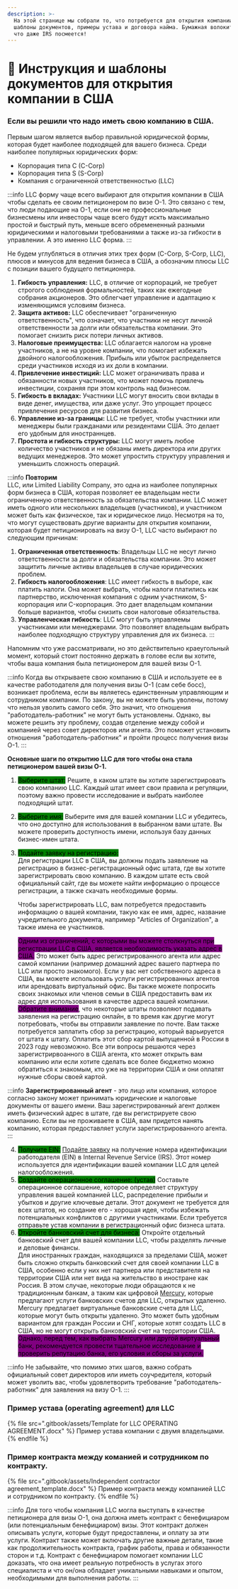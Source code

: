 ```yaml
---
description: >-
  На этой странице мы собрали то, что потребуется для открытия компании в США:
  шаблоны документов, примеры устава и договора найма. Бумажная волокита такая,
  что даже IRS посмеется!
---
```


# 💎 Инструкция и шаблоны документов для открытия компании в США

### Если вы решили что надо иметь свою компанию в США.

Первым шагом является выбор правильной юридической формы, которая будет наиболее подходящей для вашего бизнеса. Среди наиболее популярных юридических форм:

* Корпорация типа C (C-Corp)
* Корпорация типа S (S-Corp)
* Компания с ограниченной ответственностью (LLC)

:::info
LLC форму чаще всего выбирают для открытия компании в США чтобы сделать ее своим петиционером по визе O-1. Это связано с тем, что люди подающие на O-1, если они не профессиональные бизнесмены или инвесторы чаще всего будут искть максимально простой и быстрый путь, меньше всего обремененный разными юридическими и налоговыми требованиями а также из-за гибкости в управлении. А это именно LLC форма.
:::

Не будем углубляться в отличия этих трех форм (C-Corp, S-Corp, LLC), плюсов и минусов для ведения бизнеса в США, а обозначим плюсы LLC с позиции вашего будущего петиционера.

1. **Гибкость управления:** LLC, в отличие от корпораций, не требует строгого соблюдения формальностей, таких как ежегодные собрания акционеров. Это облегчает управление и адаптацию к изменяющимся условиям бизнеса.
2. **Защита активов:** LLC обеспечивает "ограниченную ответственность", что означает, что участники не несут личной ответственности за долги или обязательства компании. Это помогает снизить риск потери личных активов.
3. **Налоговые преимущества:** LLC облагается налогом на уровне участников, а не на уровне компании, что помогает избежать двойного налогообложения. Прибыль или убыток распределяется среди участников исходя из их доли в компании.
4. **Привлечение инвестиций:** LLC может ограничивать права и обязанности новых участников, что может помочь привлечь инвестиции, сохраняя при этом контроль над бизнесом.
5. **Гибкость в вкладах:** Участники LLC могут вносить свои вклады в виде денег, имущества, или даже услуг. Это упрощает процесс привлечения ресурсов для развития бизнеса.
6. **Управление из-за границы:** LLC не требует, чтобы участники или менеджеры были гражданами или резидентами США. Это делает его удобным для иностраннцев.
7. **Простота и гибкость структуры:** LLC могут иметь любое количество участников и не обязаны иметь директора или других ведущих менеджеров. Это может упростить структуру управления и уменьшить сложность операций.

:::info
**Повторим**\
LLC, или Limited Liability Company, это одна из наиболее популярных форм бизнеса в США, которая позволяет ее владельцам нести ограниченную ответственность за обязательства компании. LLC может иметь одного или нескольких владельцев (участников), и участником может быть как физическое, так и юридическое лицо. Несмотря на то, что могут существовать другие варианты для открытия компании, которая будет петиционировать на визу O-1, LLC часто выбирают по следующим причинам:

1. **Ограниченная ответственность**: Владельцы LLC не  несут лично ответственности за долги и обязательства компании. Это может защитить личные активы владельцев в случае юридических проблем.
2. **Гибкость налогообложения**: LLC имеет гибкость в выборе, как платить налоги. Она может выбрать, чтобы налоги платились как партнерство, исключенная компания с одним участником, S-корпорация или C-корпорация. Это дает владельцам компании больше вариантов, чтобы снизить свои налоговые обязательства.
3. **Управленческая гибкость**: LLC могут быть управляемы участниками или менеджерами. Это позволяет владельцам выбрать наиболее подходящую структуру управления для их бизнеса.
:::

Напомним что уже рассматривали, но это действительно краеугольный момент, который стоит постоянно держать в голове если вы хотите, чтобы ваша компания была петиционером для вашей визы O-1.

:::info
Когда вы открываете свою компанию в США и используете ее в качестве работодателя для получения визы О-1 (сам себе босс), возникает проблема, если вы являетесь единственным управляющим и сотрудником компании. По закону, вы не можете быть уволены, потому что нельзя уволить самого себя. Это значит, что отношения "работодатель-работник" не могут быть установлены. Однако, вы можете решить эту проблему, создав отделение между собой и компанией через совет директоров или агента. Это поможет установить отношения "работодатель-работник" и пройти процесс получения визы О-1.
:::

**Основные шаги по открытию LLC для того чтобы она стала петиционером вашей визы O-1.**&#x20;

1. <mark style="background-color:green;">Выберите штат:</mark> Решите, в каком штате вы хотите зарегистрировать свою компанию LLC. Каждый штат имеет свои правила и регуляции, поэтому важно провести исследование и выбрать наиболее подходящий штат.
2. <mark style="background-color:green;">Выберите имя:</mark> Выберите имя для вашей компании LLC и убедитесь, что оно доступно для использования в выбранном вами штате. Вы можете проверить доступность имени, используя базу данных бизнес-имен штата.
3.  <mark style="background-color:green;">Подайте заявку на регистрацию:</mark> \
    Для регистрации LLC в США, вы должны подать заявление на регистрацию в бизнес-регистрационный офис штата, где вы хотите зарегистрировать свою компанию. В каждом штате есть свой официальный сайт, где вы можете найти информацию о процессе регистрации, а также скачать необходимые формы.

    Чтобы зарегистрировать LLC, вам потребуется предоставить информацию о вашей компании, такую как ее имя, адрес, название учредительного документа, например "Articles of Organization", а также имена ее участников.

    <mark style="background-color:purple;">Одним из ограничений, с которыми вы можете столкнуться при регистрации LLC в США, является необходимость указать адрес в США.</mark> Это может быть адрес регистрированного агента  или адрес самой компании (например домашний адрес вашего партнера по LLC или просто знакомого). Если у вас нет собственного адреса в США, вы можете использовать услуги регистрированных агентов или арендовать виртуальный офис. Вы также можете попросить своих знакомых или членов семьи в США предоставить вам их адрес для использования в качестве адреса вашей компании.\
    <mark style="background-color:purple;">Обратите внимание</mark>, что некоторые штаты позволяют подавать заявления на регистрацию онлайн, в то время как другие могут потребовать, чтобы вы отправили заявление по почте. Вам также потребуется заплатить сбор за регистрацию, который варьируется от штата к штату. Оплатить этот сбор картой выпущенной в России в 2023 году невозможно. Все эти вопросы решаются через зарегистрирвоанного в США агента, кто может открыть вам компанию или если хотите сделать все более бюджетно можно обратиться к знакомым, кто уже на территории США и они оплатят нужные сборы своей картой.&#x20;

:::info
**Зарегистрированный агент** - это лицо или компания, которое согласно закону может принимать юридические и налоговые документы от вашего имени. Ваш зарегистрированный агент должен иметь физический адрес в штате, где вы регистрируете свою компанию. Если вы не проживаете в США, вам придется нанять компанию, которая предоставляет услуги зарегистрированного агента.
:::

4. <mark style="background-color:green;">Получите EIN:</mark> [Подайте заявку](https://www.irs.gov/businesses/small-businesses-self-employed/apply-for-an-employer-identification-number-ein-online) на получение номера идентификации работодателя (EIN) в Internal Revenue Service (IRS). Этот номер используется для идентификации вашей компании LLC для целей налогообложения.
5. <mark style="background-color:green;">Создайте операционное соглашение: (устав)</mark> Составьте операционное соглашение, которое определяет структуру управления вашей компанией LLC, распределение прибыли и убытков и другие ключевые детали. Этот документ не требуется для всех штатов, но создание его - хорошая идея, чтобы избежать потенциальных конфликтов с другими участниками. Если требуется отправьте устав компании в регистрационный офис бизнеса штата.
6. <mark style="background-color:green;">Откройте банковский счет для бизнеса:</mark> Откройте отдельный банковский счет для вашей компании LLC, чтобы разделять личные и деловые финансы. \
   Для иностранных граждан, находящихся за пределами США, может быть сложно открыть банковский счет для своей компании LLC в США, особенно если у них нет партнера или представителя на территории США или нет вида на жительство в иностране как Россия.  В этом случае, некоторые люди обращаются к не традиционным банкам, а таким как цифровой [Mercury](https://mercury.com/), которые предлагают услуги банковских счетов для LLC, открытых удаленно. Mercury предлагает виртуальные банковские счета для LLC, которые могут быть открыты удаленно. Это может быть удобным вариантом для граждан России и СНГ, которые хотят создать LLC в США, но не могут открыть банковский счет на территории США. <mark style="background-color:purple;">Однако, перед тем, как выбрать Mercury или другой виртуальный банк, рекомендуется провести тщательное исследование и проверить репутацию банка, его условия и сборы за услуги.</mark>&#x20;

:::info
Не забывайте, что помимо этих шагов, важно собрать официальный совет директоров или иметь соучредителя, который может уволить вас, чтобы удовлетворить требование "работодатель-работник" для заявления на визу О-1.
:::

### Пример устава (operating agreement) для LLC

{% file src=".gitbook/assets/Template for LLC OPERATING AGREEMENT.docx" %}
Пример устава компании с двумя владельцами.
{% endfile %}

### Пример контракта между команией и сотрудником по контракту.

{% file src=".gitbook/assets/Independent contractor agreement_template.docx" %}
Пример контракта между компанией LLC и сотрудником по контракту.
{% endfile %}

:::info
Для того чтобы компания LLC могла выступать в качестве петиционера для визы O-1, она должна иметь контракт с бенефициаром (или потенциальным бенефициаром) визы. Этот контракт должен описывать услуги, которые будут предоставлены, и оплату за эти услуги. Контракт также может включать другие важные детали, такие как продолжительность контракта, график работы, права и обязанности сторон и т.д. Контракт с бенефициаром помогает компании LLC доказать, что она имеет реальную потребность в услугах этого специалиста и что он/она обладает уникальными навыками и опытом, необходимыми для выполнения работы.
:::
